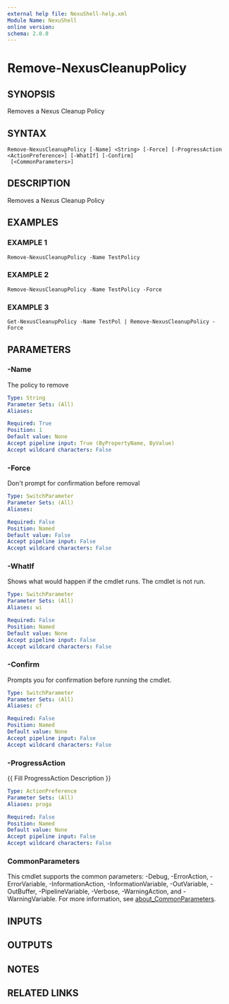 ```yaml
---
external help file: NexuShell-help.xml
Module Name: NexuShell
online version:
schema: 2.0.0
---
```


# Remove-NexusCleanupPolicy

## SYNOPSIS
Removes a Nexus Cleanup Policy

## SYNTAX

```
Remove-NexusCleanupPolicy [-Name] <String> [-Force] [-ProgressAction <ActionPreference>] [-WhatIf] [-Confirm]
 [<CommonParameters>]
```

## DESCRIPTION
Removes a Nexus Cleanup Policy

## EXAMPLES

### EXAMPLE 1
```
Remove-NexusCleanupPolicy -Name TestPolicy
```

### EXAMPLE 2
```
Remove-NexusCleanupPolicy -Name TestPolicy -Force
```

### EXAMPLE 3
```
Get-NexusCleanupPolicy -Name TestPol | Remove-NexusCleanupPolicy -Force
```

## PARAMETERS

### -Name
The policy to remove

```yaml
Type: String
Parameter Sets: (All)
Aliases:

Required: True
Position: 1
Default value: None
Accept pipeline input: True (ByPropertyName, ByValue)
Accept wildcard characters: False
```

### -Force
Don't prompt for confirmation before removal

```yaml
Type: SwitchParameter
Parameter Sets: (All)
Aliases:

Required: False
Position: Named
Default value: False
Accept pipeline input: False
Accept wildcard characters: False
```

### -WhatIf
Shows what would happen if the cmdlet runs.
The cmdlet is not run.

```yaml
Type: SwitchParameter
Parameter Sets: (All)
Aliases: wi

Required: False
Position: Named
Default value: None
Accept pipeline input: False
Accept wildcard characters: False
```

### -Confirm
Prompts you for confirmation before running the cmdlet.

```yaml
Type: SwitchParameter
Parameter Sets: (All)
Aliases: cf

Required: False
Position: Named
Default value: None
Accept pipeline input: False
Accept wildcard characters: False
```

### -ProgressAction
{{ Fill ProgressAction Description }}

```yaml
Type: ActionPreference
Parameter Sets: (All)
Aliases: proga

Required: False
Position: Named
Default value: None
Accept pipeline input: False
Accept wildcard characters: False
```

### CommonParameters
This cmdlet supports the common parameters: -Debug, -ErrorAction, -ErrorVariable, -InformationAction, -InformationVariable, -OutVariable, -OutBuffer, -PipelineVariable, -Verbose, -WarningAction, and -WarningVariable. For more information, see [about_CommonParameters](http://go.microsoft.com/fwlink/?LinkID=113216).

## INPUTS

## OUTPUTS

## NOTES

## RELATED LINKS
